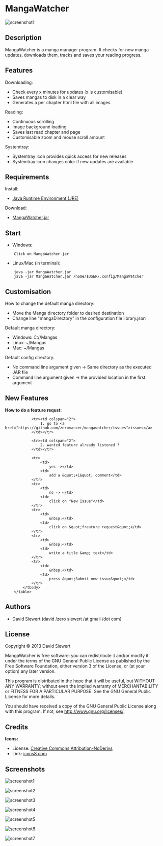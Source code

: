
# MangaWatcher #

![screenshot1](https://raw.github.com/zeromancer/mangawatcher/master/screenshots/3.png)


## Description ##

MangaWatcher is a manga manager program. 
It checks for new manga updates, downloads them, tracks and saves your reading progress.


## Features ##

Downloading:
 * Check every x minutes for updates (x is customisable)
 * Saves mangas to disk in a clear way
 * Generates a per chapter html file with all images

Reading:
 * Continuous scrolling
 * Image background loading
 * Saves last read chapter and page
 * Customisable zoom and mouse scroll amount

Systemtray:
 * Systemtray icon provides quick access for new releases
 * Systemtray icon changes color if new updates are available


## Requirements ##

Install:
* [Java Runtime Environment (JRE)](http://www.java.com/en/download/index.jsp)

Download:
* [MangaWatcher.jar](https://github.com/zeromancer/mangawatcher/raw/master/MangaWatcher.jar)

## Start ##

* Windows:
```
	Click on MangaWatcher.jar
```

* Linux/Mac (in terminal):
```
	java -jar MangaWatcher.jar
	java -jar MangaWatcher.jar /home/$USER/.config/MangaWatcher
```


## Customisation ##

How to change the default manga directory:
 * Move the Manga directory folder to desired destination
 * Change line "mangaDirectory" in the configuration file library.json

Default manga directory:
 * Windows: C://Mangas
 * Linux: ~/Mangas
 * Mac: ~/Mangas
 
Default config directory:
 * No command line argument given -> Same directory as the executed JAR file
 * Command line argument given -> the provided location in the first argument

## New Features ##

**How to do a feature requst:**

<table border="0" cellpadding="0" cellspacing="0">
			<tbody>
			 
				<tr><td colspan="2">
					1. go to <a href="https://github.com/zeromancer/mangawatcher/issues">issues</a>
				</td></tr>
				
				<tr><td colspan="2">
					2. wanted feature already listened ?
				</td></tr>
				
				<tr>
					<td>
						yes -></td>
					<td>
						add a &quot;+1&quot; comment</td>
				</tr>
				<tr>
					<td>
						no -> </td>
					<td>
						click on "New Issue"</td>
				</tr>
				<tr>
					<td>
						&nbsp;</td>
					<td>
						click on &quot;freature request&quot;</td>
				</tr>
				<tr>
					<td>
						&nbsp;</td>
					<td>
						write a title &amp; text</td>
				</tr>
				<tr>
					<td>
						&nbsp;</td>
					<td>
						press &quot;Submit new issue&quot;</td>
				</tr>
			</tbody>
		</table>



## Authors ##
 * David Siewert (david /zero siewert /at gmail /dot com)

## License ##

Copyright © 2013 David Siewert

MangaWatcher is free software: you can redistribute it and/or modify it under the terms of the GNU General Public License as published by the Free Software Foundation, either version 3 of the License, or (at your option) any later version.

This program is distributed in the hope that it will be useful, but WITHOUT ANY WARRANTY; without even the implied warranty of MERCHANTABILITY or FITNESS FOR A PARTICULAR PURPOSE. See the GNU General Public License for more details.

You should have received a copy of the GNU General Public License along with this program. If not, see http://www.gnu.org/licenses/.


## Credits ##

**Icons:**
 * License: [Creative Commons Attribution-NoDerivs](http://creativecommons.org/licenses/by-nd/3.0/)
 * Link: [icons8.com](http://icons8.com/)


## Screenshots ##

![screenshot1](https://raw.github.com/zeromancer/mangawatcher/master/screenshots/1.png)

![screenshot2](https://raw.github.com/zeromancer/mangawatcher/master/screenshots/2.png)

![screenshot3](https://raw.github.com/zeromancer/mangawatcher/master/screenshots/3.png)

![screenshot4](https://raw.github.com/zeromancer/mangawatcher/master/screenshots/4.png)

![screenshot5](https://raw.github.com/zeromancer/mangawatcher/master/screenshots/5.png)

![screenshot6](https://raw.github.com/zeromancer/mangawatcher/master/screenshots/6.png)

![screenshot7](https://raw.github.com/zeromancer/mangawatcher/master/screenshots/7.png)
